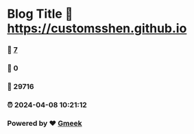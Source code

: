 # Blog Title :link: https://customsshen.github.io 
### :page_facing_up: [7](https://customsshen.github.io/tag.html) 
### :speech_balloon: 0 
### :hibiscus: 29716 
### :alarm_clock: 2024-04-08 10:21:12 
### Powered by :heart: [Gmeek](https://github.com/Meekdai/Gmeek)
